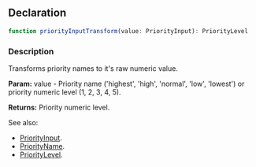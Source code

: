 ## Declaration
```ts
function priorityInputTransform(value: PriorityInput): PriorityLevel
```
### Description
Transforms priority names to it's raw numeric value.

**Param:** value - Priority name ('highest', 'high', 'normal', 'low', 'lowest') or priority numeric level (1, 2, 3, 4, 5).

**Returns:** Priority numeric level.

See also: 
  - [PriorityInput](./priority_input.md).
  - [PriorityName](./priority_name.md).
  - [PriorityLevel](./priority_level.md).

